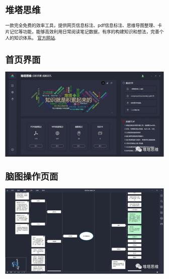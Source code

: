 # 堆塔思维
一款完全免费的效率工具，提供网页信息标注、pdf信息标注、思维导图整理、卡片记忆等功能，能够高效利用日常阅读笔记数据，有序的构建知识和想法，完善个人的知识体系。 [官方网站](http://www.duitasiwei.com/ "官方网站"). 

# 首页界面
![images](https://github.com/duitasiwei/duitasiwei/blob/master/%E5%A0%86%E5%A1%94%E6%80%9D%E7%BB%B4%E9%A6%96%E9%A1%B5.jpg)

# 脑图操作页面
![images](https://github.com/duitasiwei/duitasiwei/blob/master/%E8%84%91%E5%9B%BE%E6%93%8D%E4%BD%9C.jpg)
